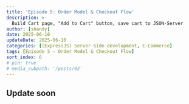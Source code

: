 ```yaml
---
title: 'Episode 5: Order Model & Checkout Flow'
description: >-
  Build Cart page, "Add to Cart" button, save cart to JSON-Server
author: [shandy]
date: 2025-06-10
updateDate: 2025-06-10
categories: [(ExpressJS) Server-Side development, E-Commerce]
tags: [Episode 5 – Order Model & Checkout Flow]
sort_index: 6
# pin: true
# media_subpath: '/posts/02'
---
```


## Update soon
